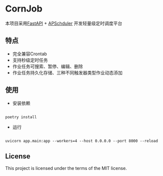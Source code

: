 # CornJob

本项目采用[FastAPI](https://github.com/tiangolo/fastapi) + [APSchduler](https://github.com/topics/apscheduler) 开发轻量级定时调度平台

## 特点

- 完全兼容Crontab
- 支持秒级定时任务
- 作业任务可搜索、暂停、编辑、删除
- 作业任务持久化存储、三种不同触发器类型作业动态添加

## 使用

-  安装依赖

```shell

poetry install

```

- 运行

```shell

uvicorn app.main:app --workers=4 --host 0.0.0.0 --port 8000 --reload

```


## License

This project is licensed under the terms of the MIT license.
